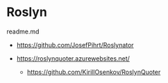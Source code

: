 # Roslyn

readme.md

*   https://github.com/JosefPihrt/Roslynator

*   https://roslynquoter.azurewebsites.net/

    *   https://github.com/KirillOsenkov/RoslynQuoter    

